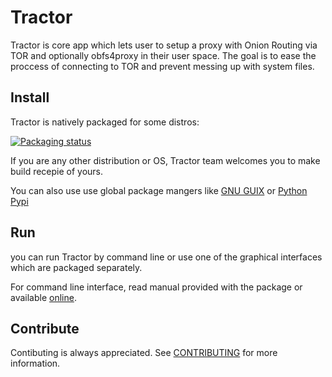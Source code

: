 # Tractor

Tractor is core app which lets user to setup a proxy with Onion Routing via TOR and optionally obfs4proxy in their user space. The goal is to ease the proccess of connecting to TOR and prevent messing up with system files.


## Install
Tractor is natively packaged for some distros:

[![Packaging status](https://repology.org/badge/vertical-allrepos/tractor.svg)](https://repology.org/project/tractor/versions)

If you are any other distribution or OS, Tractor team welcomes you to make build recepie of yours.

You can also use use global package mangers like [GNU GUIX](https://packages.guix.gnu.org/packages/tractor) or [Python Pypi](https://pypi.org/project/traxtor)


## Run
you can run Tractor by command line or use one of the graphical interfaces which are packaged separately.

For command line interface, read manual provided with the package or available [online](https://framagit.org/tractor/tractor/-/blob/main/tractor/man/tractor.1).


## Contribute
Contibuting is always appreciated. See [CONTRIBUTING](https://framagit.org/tractor/tractor/-/blob/main/CONTRIBUTING.md) for more information.
